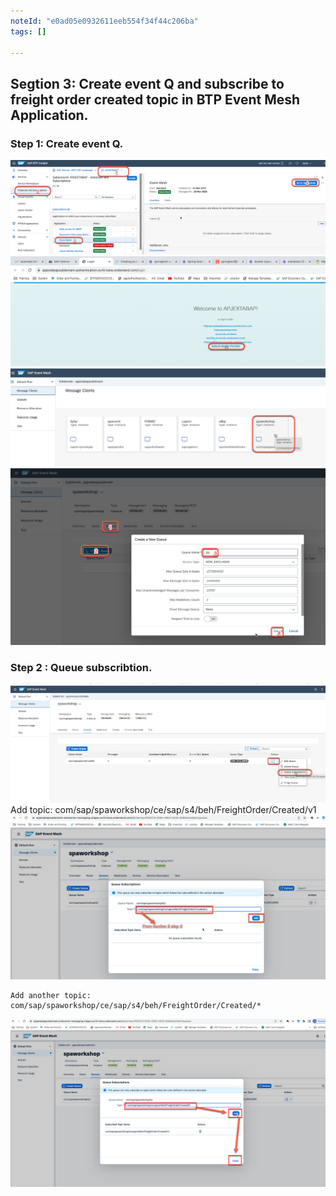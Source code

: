 ```yaml
---
noteId: "e0ad05e0932611eeb554f34f44c206ba"
tags: []

---
```


## Segtion 3: Create event Q and subscribe to freight order created topic in BTP Event Mesh Application.
### Step 1: Create event Q.
![Alt text](./image-26.png)
![Alt text](./image-27.png)
![Alt text](./image-28.png)
![Alt text](./image-29.png)
### Step 2 : Queue subscribtion.
![Alt text](./image-30.png)
    Add topic:
    com/sap/spaworkshop/ce/sap/s4/beh/FreightOrder/Created/v1
![Alt text](./image-31.png)

    Add another topic:
    com/sap/spaworkshop/ce/sap/s4/beh/FreightOrder/Created/*
![Alt text](./image-32.png)

